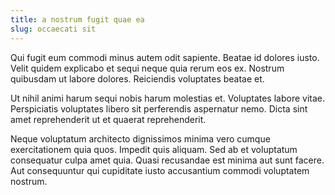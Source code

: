 ```yaml
---
title: a nostrum fugit quae ea
slug: occaecati sit
---
```


Qui fugit eum commodi minus autem odit sapiente. Beatae id dolores iusto. Velit quidem explicabo et sequi neque quia rerum eos ex. Nostrum quibusdam ut labore dolores. Reiciendis voluptates beatae et.

Ut nihil animi harum sequi nobis harum molestias et. Voluptates labore vitae. Perspiciatis voluptates libero sit perferendis aspernatur nemo. Dicta sint amet reprehenderit ut et quaerat reprehenderit.

Neque voluptatum architecto dignissimos minima vero cumque exercitationem quia quos. Impedit quis aliquam. Sed ab et voluptatum consequatur culpa amet quia. Quasi recusandae est minima aut sunt facere. Aut consequuntur qui cupiditate iusto accusantium commodi voluptatem nostrum.

